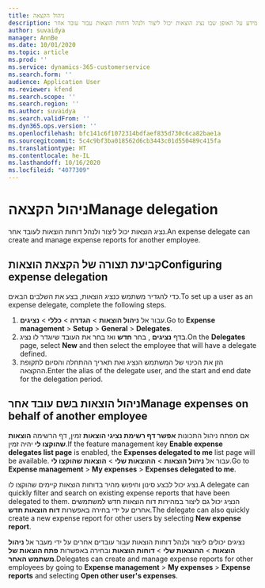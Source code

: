 ```yaml
---
title: ניהול הקצאה
description: נושא זה מספק מידע על האופן שבו נציג הוצאות יכול ליצור ולנהל דוחות הוצאות עבור עובד אחר.
author: suvaidya
manager: AnnBe
ms.date: 10/01/2020
ms.topic: article
ms.prod: ''
ms.service: dynamics-365-customerservice
ms.search.form: ''
audience: Application User
ms.reviewer: kfend
ms.search.scope: ''
ms.search.region: ''
ms.author: suvaidya
ms.search.validFrom: ''
ms.dyn365.ops.version: ''
ms.openlocfilehash: bfc141c6f1072314bdfaef835d730c6ca82bae1a
ms.sourcegitcommit: 5c4c9bf3ba018562d6cb3443c01d550489c415fa
ms.translationtype: HT
ms.contentlocale: he-IL
ms.lasthandoff: 10/16/2020
ms.locfileid: "4077309"
---
```

# <a name="manage-delegation"></a><span data-ttu-id="4c3bb-103">ניהול הקצאה</span><span class="sxs-lookup"><span data-stu-id="4c3bb-103">Manage delegation</span></span>
<span data-ttu-id="4c3bb-104">נציג הוצאות יכול ליצור ולנהל דוחות הוצאות לעובד אחר.</span><span class="sxs-lookup"><span data-stu-id="4c3bb-104">An expense delegate can create and manage expense reports for another employee.</span></span>

## <a name="configuring-expense-delegation"></a><span data-ttu-id="4c3bb-105">קביעת תצורה של הקצאת הוצאות</span><span class="sxs-lookup"><span data-stu-id="4c3bb-105">Configuring expense delegation</span></span>

<span data-ttu-id="4c3bb-106">כדי להגדיר משתמש כנציג הוצאות, בצע את השלבים הבאים.</span><span class="sxs-lookup"><span data-stu-id="4c3bb-106">To set up a user as an expense delegate, complete the following steps.</span></span> 
1. <span data-ttu-id="4c3bb-107">עבור אל **ניהול הוצאות** > **הגדרה** > **כללי** > **נציגים**.</span><span class="sxs-lookup"><span data-stu-id="4c3bb-107">Go to **Expense management** > **Setup** > **General** > **Delegates**.</span></span> 
2. <span data-ttu-id="4c3bb-108">בדף **נציגים** , בחר **חדש** ואז בחר את העובד שיוגדר לו נציג.</span><span class="sxs-lookup"><span data-stu-id="4c3bb-108">On the **Delegates** page, select **New** and then select the employee that will have a delegate defined.</span></span> 
3. <span data-ttu-id="4c3bb-109">הזן את הכינוי של המשתמש הנציג ואת תאריך ההתחלה והסיום לתקופת ההקצאה.</span><span class="sxs-lookup"><span data-stu-id="4c3bb-109">Enter the alias of the delegate user, and the start and end date for the delegation period.</span></span>

## <a name="manage-expenses-on-behalf-of-another-employee"></a><span data-ttu-id="4c3bb-110">ניהול הוצאות בשם עובד אחר</span><span class="sxs-lookup"><span data-stu-id="4c3bb-110">Manage expenses on behalf of another employee</span></span>

<span data-ttu-id="4c3bb-111">אם מפתח ניהול התכונות **אפשר דף רשימת נציגי הוצאות** זמין, דף הרשימה **הוצאות שהוקצו לי** יהיה זמין.</span><span class="sxs-lookup"><span data-stu-id="4c3bb-111">If the feature management key **Enable expense delegates list page** is enabled, the **Expenses delegated to me** list page will be available.</span></span> <span data-ttu-id="4c3bb-112">עבור אל **ניהול הוצאות** > **ההוצאות שלי** > **הוצאות שהוקצו לי**.</span><span class="sxs-lookup"><span data-stu-id="4c3bb-112">Go to **Expense management** > **My expenses** > **Expenses delegated to me**.</span></span>

<span data-ttu-id="4c3bb-113">נציג יכול לבצע סינון וחיפוש מהיר בדוחות הוצאות קיימים שהוקצו לו.</span><span class="sxs-lookup"><span data-stu-id="4c3bb-113">A delegate can quickly filter and search on existing expense reports that have been delegated to them.</span></span> <span data-ttu-id="4c3bb-114">הנציג יכול גם ליצור במהירות דוח הוצאות חדש למשתמשים אחרים על ידי בחירה באפשרות **דוח הוצאות חדש**.</span><span class="sxs-lookup"><span data-stu-id="4c3bb-114">The delegate can also quickly create a new expense report for other users by selecting **New expense report**.</span></span>

<span data-ttu-id="4c3bb-115">נציגים יכולים ליצור ולנהל דוחות הוצאות עבור עובדים אחרים על ידי מעבר אל **ניהול הוצאות** > **ההוצאות שלי** > **דוחות הוצאות** ובחירה באפשרות **פתח הוצאות של משתמש האחר**.</span><span class="sxs-lookup"><span data-stu-id="4c3bb-115">Delegates can create and manage expense reports for other employees by going to **Expense management** > **My expenses** > **Expense reports** and selecting **Open other user's expenses**.</span></span>
